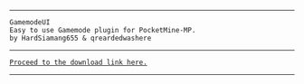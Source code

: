 
---

 `GamemodeUI`<br />
   `Easy to use Gamemode plugin for PocketMine-MP.`<br />
    `by HardSiamang655 & qreardedwashere`

---

[`Proceed to the download link here.`]()

---
